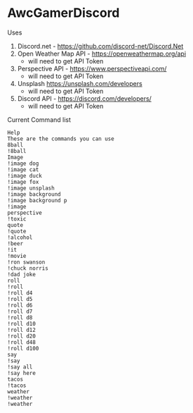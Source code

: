 # AwcGamerDiscord

Uses 

1. Discord.net - https://github.com/discord-net/Discord.Net
2. Open Weather Map API - https://openweathermap.org/api
    - will need to get API Token
4. Perspective API - https://www.perspectiveapi.com/
    - will need to get API Token
5. Unsplash https://unsplash.com/developers
    - will need to get API Token
6. Discord API - https://discord.com/developers/
    - will need to get API Token


Current Command list

```
Help
These are the commands you can use
8ball
!8ball
Image
!image dog
!image cat
!image duck
!image fox
!image unsplash
!image background
!image background p
!image
perspective
!toxic
quote
!quote
!alcohol
!beer
!it
!movie
!ron swanson
!chuck norris
!dad joke
roll
!roll
!roll d4
!roll d5
!roll d6
!roll d7
!roll d8
!roll d10
!roll d12
!roll d20
!roll d48
!roll d100
say
!say
!say all
!say here
tacos
!tacos
weather
!weather
!weather
```
